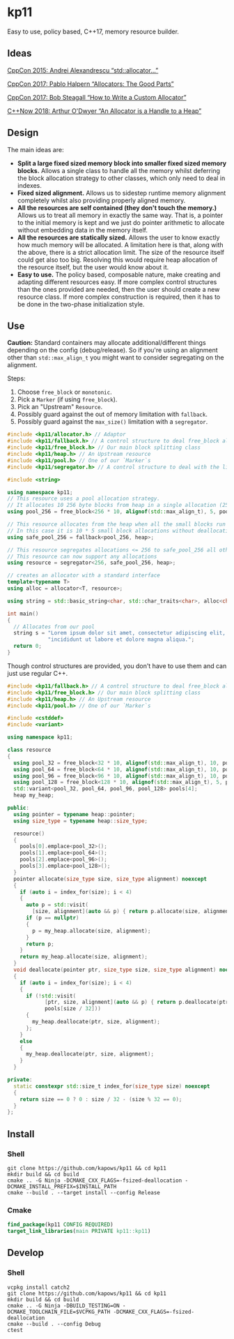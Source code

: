 # kp11

Easy to use, policy based, C++17, memory resource builder.

## Ideas

[CppCon 2015: Andrei Alexandrescu “std::allocator...”](https://www.youtube.com/watch?v=LIb3L4vKZ7U)

[CppCon 2017: Pablo Halpern “Allocators: The Good Parts”](https://www.youtube.com/watch?v=v3dz-AKOVL8)

[CppCon 2017: Bob Steagall “How to Write a Custom Allocator”](https://www.youtube.com/watch?v=kSWfushlvB8)

[C++Now 2018: Arthur O'Dwyer “An Allocator is a Handle to a Heap”](https://www.youtube.com/watch?v=0MdSJsCTRkY)

## Design

The main ideas are:

* **Split a large fixed sized memory block into smaller fixed sized memory blocks.**
Allows a single class to handle all the memory whilst deferring the block allocation strategy to other classes, which only need to deal in indexes.
* **Fixed sized alignment.**
Allows us to sidestep runtime memory alignment completely whilst also providing properly aligned memory.
* **All the resources are self contained (they don't touch the memory.)**
Allows us to treat all memory in exactly the same way. That is, a pointer to the initial memory is 
kept and we just do pointer arithmetic to allocate without embedding data in the memory itself.
* **All the resources are statically sized.**
Allows the user to know exactly how much memory will be allocated.
A limitation here is that, along with the above, there is a strict allocation limit.
The size of the resource itself could get also too big.
Resolving this would require heap allocation of the resource itself, but the user would know about it.
* **Easy to use.**
The policy based, composable nature, make creating and adapting different resources easy.
If more complex control structures than the ones provided are needed, then the user should create a new resource class.
If more complex construction is required, then it has to be done in the two-phase initialization style.

## Use

**Caution:** Standard containers may allocate additional/different things depending on the config (debug/release).
So if you're using an alignment other than `std::max_align_t` you might want to consider segregating on the alignment.

Steps:
1. Choose `free_block` or `monotonic`. 
2. Pick a `Marker` (if using `free_block`).
3. Pick an "Upstream" `Resource`.
4. Possibly guard against the out of memory limitation with `fallback`.
5. Possibly guard against the `max_size()` limitation with a `segregator`.

```cpp
#include <kp11/allocator.h> // Adaptor
#include <kp11/fallback.h> // A control structure to deal free_block allocation limitations
#include <kp11/free_block.h> // Our main block splitting class
#include <kp11/heap.h> // An Upstream resource
#include <kp11/pool.h> // One of our `Marker`s
#include <kp11/segregator.h> // A control structure to deal with the limitations of the pool

#include <string>

using namespace kp11;
// This resource uses a pool allocation strategy.
// It allocates 10 256 byte blocks from heap in a single allocation (2560 bytes) (up to 5 times).
using pool_256 = free_block<256 * 10, alignof(std::max_align_t), 5, pool<10>, heap>;

// This resource allocates from the heap when all the small blocks run out.
// In this case it is 10 * 5 small block allocations without deallocations.
using safe_pool_256 = fallback<pool_256, heap>;

// This resource segregates allocations <= 256 to safe_pool_256 all others go to heap.
// This resource can now support any allocations
using resource = segregator<256, safe_pool_256, heap>;

// creates an allocator with a standard interface
template<typename T>
using alloc = allocator<T, resource>;

using string = std::basic_string<char, std::char_traits<char>, alloc<char>>;

int main()
{
  // Allocates from our pool
  string s = "Lorem ipsum dolor sit amet, consectetur adipiscing elit, sed do eiusmod tempor "
             "incididunt ut labore et dolore magna aliqua.";
  return 0;
}
```

Though control structures are provided, you don't have to use them and can just use regular C++.

```cpp
#include <kp11/fallback.h> // A control structure to deal free_block allocation limitations
#include <kp11/free_block.h> // Our main block splitting class
#include <kp11/heap.h> // An Upstream resource
#include <kp11/pool.h> // One of our `Marker`s

#include <cstddef>
#include <variant>

using namespace kp11;

class resource
{
  using pool_32 = free_block<32 * 10, alignof(std::max_align_t), 10, pool<10>, heap>;
  using pool_64 = free_block<64 * 10, alignof(std::max_align_t), 10, pool<10>, heap>;
  using pool_96 = free_block<96 * 10, alignof(std::max_align_t), 10, pool<10>, heap>;
  using pool_128 = free_block<128 * 10, alignof(std::max_align_t), 5, pool<10>, heap>;
  std::variant<pool_32, pool_64, pool_96, pool_128> pools[4];
  heap my_heap;

public:
  using pointer = typename heap::pointer;
  using size_type = typename heap::size_type;

  resource()
  {
    pools[0].emplace<pool_32>();
    pools[1].emplace<pool_64>();
    pools[2].emplace<pool_96>();
    pools[3].emplace<pool_128>();
  }
  pointer allocate(size_type size, size_type alignment) noexcept
  {
    if (auto i = index_for(size); i < 4)
    {
      auto p = std::visit(
        [size, alignment](auto && p) { return p.allocate(size, alignment); }, pools[size / 32]);
      if (p == nullptr)
      {
        p = my_heap.allocate(size, alignment);
      }
      return p;
    }
    return my_heap.allocate(size, alignment);
  }
  void deallocate(pointer ptr, size_type size, size_type alignment) noexcept
  {
    if (auto i = index_for(size); i < 4)
    {
      if (!std::visit(
            [ptr, size, alignment](auto && p) { return p.deallocate(ptr, size, alignment); },
            pools[size / 32]))
      {
        my_heap.deallocate(ptr, size, alignment);
      };
    }
    else
    {
      my_heap.deallocate(ptr, size, alignment);
    }
  }

private:
  static constexpr std::size_t index_for(size_type size) noexcept
  {
    return size == 0 ? 0 : size / 32 - (size % 32 == 0);
  }
};
```

## Install

### Shell

```Shell
git clone https://github.com/kapows/kp11 && cd kp11
mkdir build && cd build
cmake .. -G Ninja -DCMAKE_CXX_FLAGS=-fsized-deallocation -DCMAKE_INSTALL_PREFIX=$INSTALL_PATH
cmake --build . --target install --config Release
```

### Cmake

```Cmake
find_package(kp11 CONFIG REQUIRED)
target_link_libraries(main PRIVATE kp11::kp11)
```

## Develop

### Shell

```Shell
vcpkg install catch2
git clone https://github.com/kapows/kp11 && cd kp11
mkdir build && cd build
cmake .. -G Ninja -DBUILD_TESTING=ON -DCMAKE_TOOLCHAIN_FILE=$VCPKG_PATH -DCMAKE_CXX_FLAGS=-fsized-deallocation
cmake --build . --config Debug
ctest
```